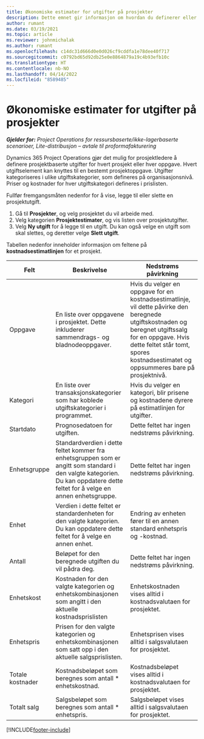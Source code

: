 ```yaml
---
title: Økonomiske estimater for utgifter på prosjekter
description: Dette emnet gir informasjon om hvordan du definerer eller beregner prosjektrelaterte utgifter.
author: rumant
ms.date: 03/19/2021
ms.topic: article
ms.reviewer: johnmichalak
ms.author: rumant
ms.openlocfilehash: c14dc31d666d0e0d026cf9cddfa1e78dee40f717
ms.sourcegitcommit: c0792bd65d92db25e0e8864879a19c4b93efb10c
ms.translationtype: HT
ms.contentlocale: nb-NO
ms.lasthandoff: 04/14/2022
ms.locfileid: "8589485"
---
```

# <a name="financial-estimates-for-expenses-on-projects"></a>Økonomiske estimater for utgifter på prosjekter
_**Gjelder for:** Project Operations for ressursbaserte/ikke-lagerbaserte scenarioer, Lite-distribusjon – avtale til proformafakturering_

Dynamics 365 Project Operations gjør det mulig for prosjektledere å definere prosjektbaserte utgifter for hvert prosjekt eller hver oppgave. Hvert utgiftselement kan knyttes til en bestemt prosjektoppgave. Utgifter kategoriseres i ulike utgiftskategorier, som defineres på organisasjonsnivå. Priser og kostnader for hver utgiftskategori defineres i prislisten. 

Fullfør fremgangsmåten nedenfor for å vise, legge til eller slette en prosjektutgift.

1. Gå til **Prosjekter**, og velg prosjektet du vil arbeide med.
2. Velg kategorien **Prosjektestimater**, og vis listen over prosjektutgifter.
3. Velg **Ny utgift** for å legge til en utgift. Du kan også velge en utgift som skal slettes, og deretter velge **Slett utgift**.

Tabellen nedenfor inneholder informasjon om feltene på **kostnadsestimatlinjen** for et prosjekt. 

| **Felt** | **Beskrivelse** | **Nedstrøms påvirkning** |
| --- | --- | --- |
| Oppgave | En liste over oppgavene i prosjektet. Dette inkluderer sammendrags- og bladnodeoppgaver. | Hvis du velger en oppgave for en kostnadsestimatlinje, vil dette påvirke den beregnede utgiftskostnaden og beregnet utgiftssalg for en oppgave. Hvis dette feltet står tomt, spores kostnadsestimatet og oppsummeres bare på prosjektnivå. |
| Kategori | En liste over transaksjonskategorier som har koblede utgiftskategorier i programmet. | Hvis du velger en kategori, blir prisene og kostnadene dyrere på estimatlinjen for utgifter. |
| Startdato | Prognosedatoen for utgiften. | Dette feltet har ingen nedstrøms påvirkning. |
| Enhetsgruppe | Standardverdien i dette feltet kommer fra enhetsgruppen som er angitt som standard i den valgte kategorien. Du kan oppdatere dette feltet for å velge en annen enhetsgruppe. | Dette feltet har ingen nedstrøms påvirkning. |
| Enhet | Verdien i dette feltet er standardenheten for den valgte kategorien. Du kan oppdatere dette feltet for å velge en annen enhet. | Endring av enheten fører til en annen standard enhetspris og -kostnad. |
| Antall | Beløpet for den beregnede utgiften du vil pådra deg. | Dette feltet har ingen nedstrøms påvirkning. |
| Enhetskost | Kostnaden for den valgte kategorien og enhetskombinasjonen som angitt i den aktuelle kostnadsprislisten | Enhetskostnaden vises alltid i kostnadsvalutaen for prosjektet. |
| Enhetspris | Prisen for den valgte kategorien og enhetskombinasjonen som satt opp i den aktuelle salgsprislisten. | Enhetsprisen vises alltid i salgsvalutaen for prosjektet. |
| Totale kostnader | Kostnadsbeløpet som beregnes som antall \* enhetskostnad.| Kostnadsbeløpet vises alltid i kostnadsvalutaen for prosjektet. |
| Totalt salg | Salgsbeløpet som beregnes som antall \* enhetspris. | Salgsbeløpet vises alltid i salgsvalutaen for prosjektet. |


[!INCLUDE[footer-include](../includes/footer-banner.md)]
